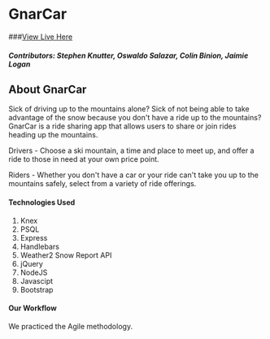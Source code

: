 # GnarCar

###[View Live Here](https://gnarcar.herokuapp.com/)  

##### Contributors: Stephen Knutter, Oswaldo Salazar, Colin Binion, Jaimie Logan

## About GnarCar

Sick of driving up to the mountains alone? Sick of not being able to take advantage of the snow because you don't have a ride up to the mountains? GnarCar is a ride sharing app that allows users to share or join rides heading up the mountains.

Drivers - Choose a ski mountain, a time and place to meet up, and offer a ride to those in need at your own price point.

Riders - Whether you don't have a car or your ride can't take you up to the mountains safely, select from a variety of ride offerings.

#### Technologies Used
1. Knex
2. PSQL
3. Express
4. Handlebars
5. Weather2 Snow Report API
6. jQuery
7. NodeJS
8. Javascipt
9. Bootstrap

#### Our Workflow
We practiced the Agile methodology.
